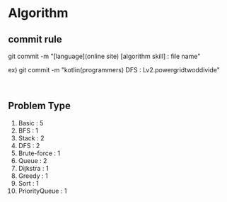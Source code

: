 # Algorithm

## commit rule 
git commit -m "[language](online site) [algorithm skill] : file name"

ex) git commit -m "kotlin(programmers) DFS : Lv2.powergridtwoddivide"

<br>

## Problem Type
1. Basic : 5
2. BFS : 1
3. Stack : 2
4. DFS : 2
5. Brute-force : 1
6. Queue : 2
7. Dijkstra : 1
8. Greedy : 1
9. Sort : 1
10. PriorityQueue : 1
